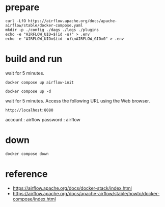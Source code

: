 # prepare
```
curl -LfO https://airflow.apache.org/docs/apache-airflow/stable/docker-compose.yaml
mkdir -p ./config ./dags ./logs ./plugins
echo -e "AIRFLOW_UID=$(id -u)" > .env
echo -e "AIRFLOW_UID=$(id -u)\nAIRFLOW_GID=0" > .env
```

# build and run
wait for 5 minutes.
```
docker compose up airflow-init
```

```
docker compose up -d
```

wait for 5 minutes.
Access the following URL using the Web browser.
```
http://localhost:8080
```

account  : airflow
password : airflow

# down
```
docker compose down
```

# reference
* https://airflow.apache.org/docs/docker-stack/index.html
* https://airflow.apache.org/docs/apache-airflow/stable/howto/docker-compose/index.html
